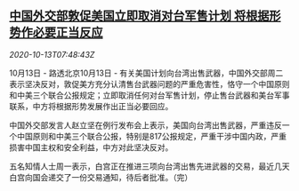 <!--1602575647000-->
[中国外交部敦促美国立即取消对台军售计划 将根据形势作必要正当反应](https://cn.reuters.com/article/china-mofa-us-tw-weapon-1013-idCNKBS26Y0WP)
------

<div><i>2020-10-13T07:48:43Z</i></div><p>10月13日 - 路透北京10月13日 - 有关美国计划向台湾出售武器，中国外交部周二表示坚决反对，敦促美方充分认清售台武器问题的严重危害性，恪守一个中国原则和中美三个联合公报规定；立即取消任何对台军售计划，停止售台武器和美台军事联系，中方将根据形势发展作出正当必要回应。</p><p>中国外交部发言人赵立坚在例行发布会上表示，美国向台湾出售武器，严重违反一个中国原则和中美三个联合公报，特别是817公报规定，严重干涉中国内政，严重损害中国主权和安全利益，中方对此坚决反对。</p><p>五名知情人士周一表示，白宫正在推进三项向台湾出售先进武器的交易，最近几天白宫向国会递交了一份交易通知，待后者批准。（完）</p>
